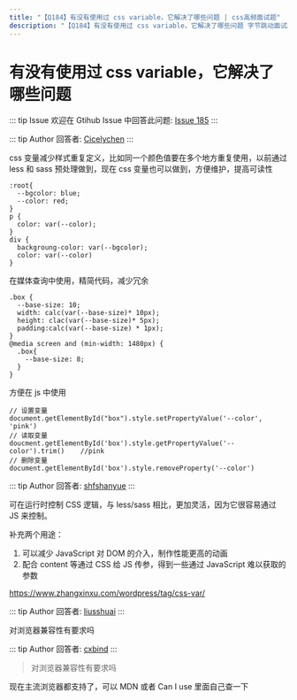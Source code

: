 ```yaml
---
title: "【Q184】有没有使用过 css variable，它解决了哪些问题 | css高频面试题"
description: "【Q184】有没有使用过 css variable，它解决了哪些问题 字节跳动面试题、阿里腾讯面试题、美团小米面试题。"
---
```


# 有没有使用过 css variable，它解决了哪些问题

::: tip Issue
欢迎在 Gtihub Issue 中回答此问题: [Issue 185](https://github.com/shfshanyue/Daily-Question/issues/185)
:::

::: tip Author
回答者: [Cicelychen](https://github.com/Cicelychen)
:::

css 变量减少样式重复定义，比如同一个颜色值要在多个地方重复使用，以前通过 less 和 sass 预处理做到，现在 css 变量也可以做到，方便维护，提高可读性

```
:root{
  --bgcolor: blue;
  --color: red;
}
p {
  color: var(--color);
}
div {
  backgroung-color: var(--bgcolor);
  color: var(--color)
}
```

在媒体查询中使用，精简代码，减少冗余

```
.box {
  --base-size: 10;
  width: calc(var(--base-size)* 10px);
  height: clac(var(--base-size)* 5px);
  padding:calc(var(--base-size) * 1px);
}
@media screen and (min-width: 1480px) {
  .box{
    --base-size: 8;
  }
}
```

方便在 js 中使用

```
// 设置变量
document.getElementById("box").style.setPropertyValue('--color', 'pink')
// 读取变量
doucment.getElementById('box').style.getPropertyValue('--color').trim()    //pink
// 删除变量
document.getElementById('box').style.removeProperty('--color')
```

::: tip Author
回答者: [shfshanyue](https://github.com/shfshanyue)
:::

可在运行时控制 CSS 逻辑，与 less/sass 相比，更加灵活，因为它很容易通过 JS 来控制。

补充两个用途：

1. 可以减少 JavaScript 对 DOM 的介入，制作性能更高的动画
2. 配合 content 等通过 CSS 给 JS 传参，得到一些通过 JavaScript 难以获取的参数

https://www.zhangxinxu.com/wordpress/tag/css-var/

::: tip Author
回答者: [liusshuai](https://github.com/liusshuai)
:::

对浏览器兼容性有要求吗

::: tip Author
回答者: [cxbind](https://github.com/cxbind)
:::

> 对浏览器兼容性有要求吗

现在主流浏览器都支持了，可以 MDN 或者 Can I use 里面自己查一下
